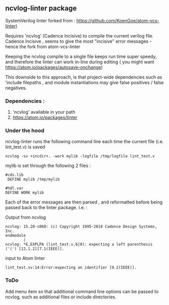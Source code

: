 ## ncvlog-linter package


SystemVerilog linter forked from :  https://github.com/KoenGoe/atom-vcs-linter)

Requires 'ncvlog' (Cadence Incisive) to compile the current verilog file. Cadence Incisive , seems to give the most "incisive"  error messages - hence the fork from atom-vcs-linter

Keeping the ncvlog compile to a single file keeps run time super speedy, and therefore the linter can work in-line during editing  ( you might want https://atom.io/packages/autosave-onchange)

This downside to this approach, is that project-wide dependencies such as  'include filepaths , and module instantiations may give false positives / false negatives.

### Dependencies :

1. 'ncvlog' available in your path
1. https://atom.io/packages/linter

### Under the hood

ncvlog-linter runs the following command line each time the current file (i.e. lint_test.v) is saved

```
ncvlog -sv +incdir+. -work mylib -logfile /tmp/logfile lint_test.v
```

mylib is set through the following 2 files :

```
#cds.lib
 DEFINE mylib /tmp/mylib 
```

```
#hdl.var
DEFINE WORK mylib 
```


Each of the error messages are then parsed , and reformatted before being passed back to the linter package. I.e. :  

Output from ncvlog 

```
ncvlog: 15.20-s060: (c) Copyright 1995-2018 Cadence Design Systems, Inc.
endmodule 
        |
ncvlog: *E,EXPLPA (lint_test.v,6|8): expecting a left parenthesis ('(') [12.1.2][7.1(IEEE)].
```

input to Atom linter

```
lint_test.sv:14:Error:expecting an identifier [9.2(IEEE)].
```

### ToDo

Add menu item so that additional command line options can be passed to ncvlog, such as additional files or include directories. 
